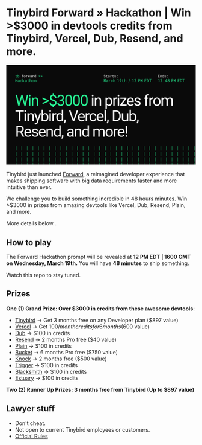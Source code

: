 # Tinybird Forward » Hackathon | Win >$3000 in devtools credits from Tinybird, Vercel, Dub, Resend, and more.
![Tinybird Forward Hackathon Banner](img/banner.png)

Tinybird just launched [Forward](https://www.tinybird.co/blog-posts/announcing-tinybird-forward?utm_campaign=Forward%20Launch), a reimagined developer experience that makes shipping software with big data requirements faster and more intuitive than ever.

We challenge you to build something incredible in 48 ~~hours~~ minutes. Win >$3000 in prizes from amazing devtools like Vercel, Dub, Resend, Plain, and more.

More details below...

## How to play
The Forward Hackathon prompt will be revealed at **12 PM EDT | 1600 GMT on Wednesday, March 19th.** You will have **48 minutes** to ship something.

Watch this repo to stay tuned.

## Prizes
**One (1) Grand Prize: Over $3000 in credits from these awesome devtools**:
- [Tinybird](https://tinybird.co) -> Get 3 months free on any Developer plan ($897 value)
- [Vercel](https://vercel.com) -> Get $100/month credits for 6 months ($600 value)
- [Dub](https://dub.co) -> $100 in credits
- [Resend](https://resend.com) -> 2 months Pro free ($40 value)
- [Plain](https://plain.com) -> $100 in credits
- [Bucket](https://bucket.co) -> 6 months Pro free ($750 value)
- [Knock](https://knock.app) -> 2 months free ($500 value)
- [Trigger](https://trigger.dev) -> $100 in credits
- [Blacksmith](https://blacksmith.sh/) -> $100 in credits
- [Estuary](https://estuary.dev) -> $100 in credits
  
**Two (2) Runner Up Prizes: 3 months free from Tinybird (Up to $897 value)**

## Lawyer stuff
- Don't cheat.
- Not open to current Tinybird employees or customers.
- [Official Rules](https://docs.google.com/document/d/1s07lVBQ8qVyAf7k2kYumgnpXgUacvozbUmSSPBPyYfo/edit?tab=t.0)
